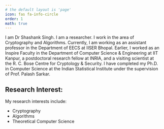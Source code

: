 ```yaml
---
# the default layout is 'page'
icon: fas fa-info-circle
order: 1
math: true
---
```


I am Dr Shashank Singh. I am a researcher. I work in the area of Cryptography and Algorithms. Currently, I am working as an assistant professor in the Department of EECS at IISER Bhopal. Earlier, I worked as an Inspire Faculty in the Department of Computer Science & Engineering at IIT Kanpur, a postdoctoral research fellow at INRIA, and a visiting scientist at the  R. C. Bose Centre for Cryptology & Security. I have completed my Ph.D. in Computer Science at the Indian Statistical Institute under the supervision of Prof. Palash Sarkar.

## Research Interest:
My research interests include:
  + Cryptography
  + Algorithms
  + Theoretical Computer Science

